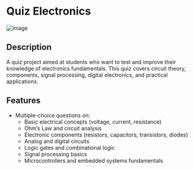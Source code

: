 # Quiz Electronics
![image](https://github.com/user-attachments/assets/132b7948-8443-4ce2-b6a2-70d168f48bf9)

## Description
A quiz project aimed at students who want to test and improve their knowledge of electronics fundamentals. This quiz covers circuit theory, components, signal processing, digital electronics, and practical applications.

## Features
- Multiple-choice questions on:
  - Basic electrical concepts (voltage, current, resistance)
  - Ohm’s Law and circuit analysis
  - Electronic components (resistors, capacitors, transistors, diodes)
  - Analog and digital circuits
  - Logic gates and combinational logic
  - Signal processing basics
  - Microcontrollers and embedded systems fundamentals
